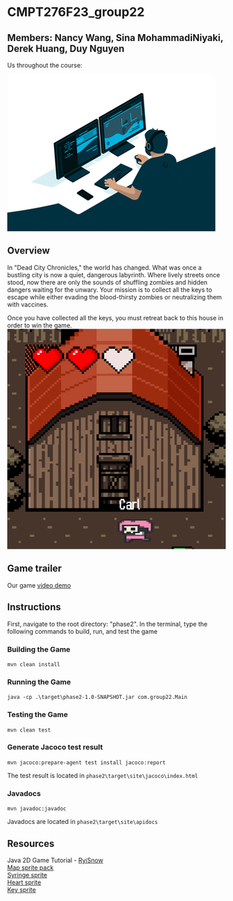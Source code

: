 # CMPT276F23_group22

## Members: Nancy Wang, Sina MohammadiNiyaki, Derek Huang, Duy Nguyen
Us throughout the course:

![There was a gif here unable to load!](readmegif.gif)

## Overview
In "Dead City Chronicles," the world has changed. What was once a bustling city is now a quiet, dangerous labyrinth. Where lively streets once stood, now there are only the sounds of shuffling zombies and hidden dangers waiting for the unwary. Your mission is to collect all the keys to escape while either evading the blood-thirsty zombies or neutralizing them with vaccines.

Once you have collected all the keys, you must retreat back to this house in order to win the game.
![house](house.png)

## Game trailer
Our game [video demo](https://www.youtube.com/watch?v=lvh7uye36d4)


## Instructions
First, navigate to the root directory: "phase2". In the terminal, type the following commands to build, run, and test the game

### Building the Game

```
mvn clean install
```

### Running the Game

```
java -cp .\target\phase2-1.0-SNAPSHOT.jar com.group22.Main
```
### Testing the Game
```
mvn clean test
```
### Generate Jacoco test result
```
mvn jacoco:prepare-agent test install jacoco:report
```
The test result is located in `phase2\target\site\jacoco\index.html`

### Javadocs
``` 
mvn javadoc:javadoc
```
Javadocs are located in `phase2\target\site\apidocs`

## Resources
Java 2D Game Tutorial - [RyiSnow](https://www.youtube.com/@RyiSnow/featured)<br>
[Map sprite pack](https://ittaimanero.itch.io/zombie-apocalypse-tileset)<br>
[Syringe sprite](https://www.pixilart.com/art/syringe-02aaad1d2f3eba1)<br>
[Heart sprite](https://unreached-lands.itch.io/lifebar-pixelart-sprites-16x16)<br>
[Key sprite](https://dustdfg.itch.io/pixel-art-keys)

